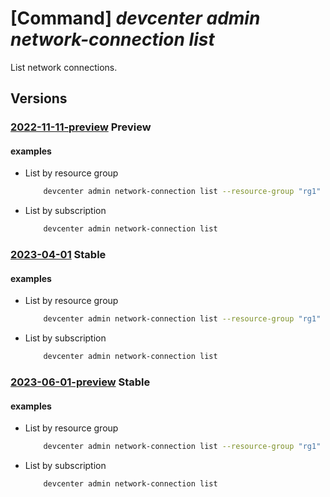 # [Command] _devcenter admin network-connection list_

List network connections.

## Versions

### [2022-11-11-preview](/Resources/mgmt-plane/L3N1YnNjcmlwdGlvbnMve30vcHJvdmlkZXJzL21pY3Jvc29mdC5kZXZjZW50ZXIvbmV0d29ya2Nvbm5lY3Rpb25z/2022-11-11-preview.xml) **Preview**

<!-- mgmt-plane /subscriptions/{}/providers/microsoft.devcenter/networkconnections 2022-11-11-preview -->
<!-- mgmt-plane /subscriptions/{}/resourcegroups/{}/providers/microsoft.devcenter/networkconnections 2022-11-11-preview -->

#### examples

- List by resource group
    ```bash
        devcenter admin network-connection list --resource-group "rg1"
    ```

- List by subscription
    ```bash
        devcenter admin network-connection list
    ```

### [2023-04-01](/Resources/mgmt-plane/L3N1YnNjcmlwdGlvbnMve30vcHJvdmlkZXJzL21pY3Jvc29mdC5kZXZjZW50ZXIvbmV0d29ya2Nvbm5lY3Rpb25z/2023-04-01.xml) **Stable**

<!-- mgmt-plane /subscriptions/{}/providers/microsoft.devcenter/networkconnections 2023-04-01 -->
<!-- mgmt-plane /subscriptions/{}/resourcegroups/{}/providers/microsoft.devcenter/networkconnections 2023-04-01 -->

#### examples

- List by resource group
    ```bash
        devcenter admin network-connection list --resource-group "rg1"
    ```

- List by subscription
    ```bash
        devcenter admin network-connection list
    ```

### [2023-06-01-preview](/Resources/mgmt-plane/L3N1YnNjcmlwdGlvbnMve30vcHJvdmlkZXJzL21pY3Jvc29mdC5kZXZjZW50ZXIvbmV0d29ya2Nvbm5lY3Rpb25z/2023-06-01-preview.xml) **Stable**

<!-- mgmt-plane /subscriptions/{}/providers/microsoft.devcenter/networkconnections 2023-06-01-preview -->
<!-- mgmt-plane /subscriptions/{}/resourcegroups/{}/providers/microsoft.devcenter/networkconnections 2023-06-01-preview -->

#### examples

- List by resource group
    ```bash
        devcenter admin network-connection list --resource-group "rg1"
    ```

- List by subscription
    ```bash
        devcenter admin network-connection list
    ```

